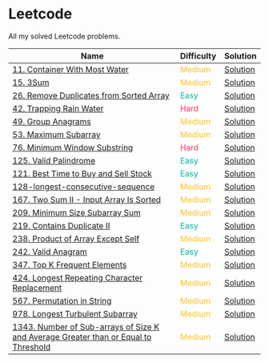 # Leetcode
All my solved Leetcode problems.

Name |  Difficulty | Solution
---- | ------- | ------- 
[11. Container With Most Water](https://leetcode.com/problems/container-with-most-water/) | <span style="color:#fac31d">Medium</span> | [Solution](./0011-container-with-most-water.md)
[15. 3Sum](https://leetcode.com/problems/3sum/) | <span style="color:#fac31d">Medium</span> | [Solution](./0015-3sum.md)
[26. Remove Duplicates from Sorted Array](https://leetcode.com/problems/remove-duplicates-from-sorted-array/) | <span style="color:#00b8a3">Easy</span> | [Solution](./0026-remove-duplicates-from-sorted-array.md)
[42. Trapping Rain Water](https://leetcode.com/problems/trapping-rain-water/) | <span style="color:#ff375f">Hard</span> | [Solution](./0042-trapping-rain-water.md)
[49. Group Anagrams](https://leetcode.com/problems/group-anagrams/) | <span style="color:#fac31d">Medium</span> | [Solution](./0049-group-anagrams.md)
[53. Maximum Subarray](https://leetcode.com/problems/maximum-subarray/) | <span style="color:#fac31d">Medium</span> | [Solution](./0053-maximum-subarray.md)
[76. Minimum Window Substring](https://leetcode.com/problems/minimum-window-substring/) | <span style="color:#ff375f">Hard</span> | [Solution](./0076-minimum-window-substring.md)
[125. Valid Palindrome](https://leetcode.com/problems/valid-palindrome/) | <span style="color:#00b8a3">Easy</span> | [Solution](./0125-valid-palindrome.md)
[121. Best Time to Buy and Sell Stock](https://leetcode.com/problems/best-time-to-buy-and-sell-stock/) | <span style="color:#00b8a3">Easy</span> | [Solution](./0121-best-time-to-buy-and-sell-stock.md)
[128-longest-consecutive-sequence](https://leetcode.com/problems/longest-consecutive-sequence/) | <span style="color:#fac31d">Medium</span> | [Solution](./0128-longest-consecutive-sequence.md)
[167. Two Sum II - Input Array Is Sorted](https://leetcode.com/problems/two-sum-ii-input-array-is-sorted/) | <span style="color:#fac31d">Medium</span> | [Solution](./0167-two-sum-ii---input-array-is-sorted.md)
[209. Minimum Size Subarray Sum](https://leetcode.com/problems/minimum-size-subarray-sum/) | <span style="color:#fac31d">Medium</span> | [Solution](./0209-minimum-size-subarray-sum.md)
[219. Contains Duplicate II](https://leetcode.com/problems/contains-duplicate-ii/) | <span style="color:#00b8a3">Easy</span> | [Solution](./0219-contains-duplicate-ii.md)
[238. Product of Array Except Self](https://leetcode.com/problems/product-of-array-except-self/) | <span style="color:#fac31d">Medium</span> | [Solution](./0238-product-of-array-except-self.md)
[242. Valid Anagram](https://leetcode.com/problems/valid-anagram/) | <span style="color:#00b8a3">Easy</span> | [Solution](./0242-valid-anagram.md)
[347. Top K Frequent Elements](https://leetcode.com/problems/top-k-frequent-elements/) | <span style="color:#fac31d">Medium</span> | [Solution](./0347-top-k-frequent-elements.md)
[424. Longest Repeating Character Replacement](https://leetcode.com/problems/longest-repeating-character-replacement/) | <span style="color:#fac31d">Medium</span> | [Solution](./0424-longest-repeating-character-replacement.md)
[567. Permutation in String](https://leetcode.com/problems/permutation-in-string/) | <span style="color:#fac31d">Medium</span> | [Solution](./0567-permutation-in-string.md)
[978. Longest Turbulent Subarray](https://leetcode.com/problems/longest-turbulent-subarray/) | <span style="color:#fac31d">Medium</span> | [Solution](./0978-longest-turbulent-subarray.md)
[1343. Number of Sub-arrays of Size K and Average Greater than or Equal to Threshold](https://leetcode.com/problems/number-of-sub-arrays-of-size-k-and-average-greater-than-or-equal-to-threshold/) | <span style="color:#fac31d">Medium</span> | [Solution](./1343-number-of-sub-arrays-of-size-k-and-average-greater-than-or-equal-to-threshold.md)

